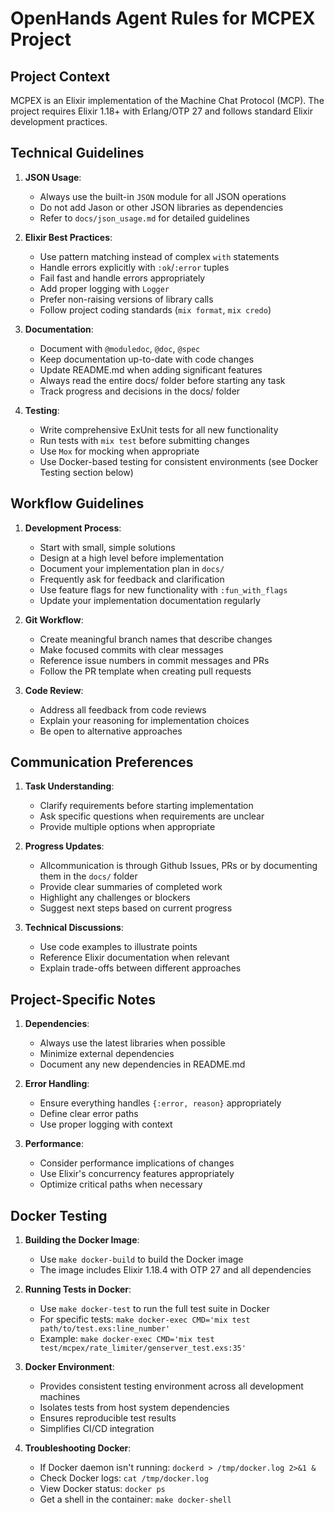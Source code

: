 # OpenHands Agent Rules for MCPEX Project

## Project Context

MCPEX is an Elixir implementation of the Machine Chat Protocol (MCP). The project requires Elixir 1.18+ with Erlang/OTP 27 and follows standard Elixir development practices.

## Technical Guidelines

1. **JSON Usage**:
   - Always use the built-in `JSON` module for all JSON operations
   - Do not add Jason or other JSON libraries as dependencies
   - Refer to `docs/json_usage.md` for detailed guidelines

2. **Elixir Best Practices**:
   - Use pattern matching instead of complex `with` statements
   - Handle errors explicitly with `:ok`/`:error` tuples
   - Fail fast and handle errors appropriately
   - Add proper logging with `Logger`
   - Prefer non-raising versions of library calls
   - Follow project coding standards (`mix format`, `mix credo`)

3. **Documentation**:
   - Document with `@moduledoc`, `@doc`, `@spec`
   - Keep documentation up-to-date with code changes
   - Update README.md when adding significant features
   - Always read the entire docs/ folder before starting any task
   - Track progress and decisions in the docs/ folder

4. **Testing**:
   - Write comprehensive ExUnit tests for all new functionality
   - Run tests with `mix test` before submitting changes
   - Use `Mox` for mocking when appropriate
   - Use Docker-based testing for consistent environments (see Docker Testing section below)

## Workflow Guidelines

1. **Development Process**:
   - Start with small, simple solutions
   - Design at a high level before implementation
   - Document your implementation plan in `docs/`
   - Frequently ask for feedback and clarification
   - Use feature flags for new functionality with `:fun_with_flags`
   - Update your implementation documentation regularly

2. **Git Workflow**:
   - Create meaningful branch names that describe changes
   - Make focused commits with clear messages
   - Reference issue numbers in commit messages and PRs
   - Follow the PR template when creating pull requests

3. **Code Review**:
   - Address all feedback from code reviews
   - Explain your reasoning for implementation choices
   - Be open to alternative approaches

## Communication Preferences

1. **Task Understanding**:
   - Clarify requirements before starting implementation
   - Ask specific questions when requirements are unclear
   - Provide multiple options when appropriate

2. **Progress Updates**:
   - Allcommunication is through Github Issues, PRs or by documenting them in the `docs/` folder
   - Provide clear summaries of completed work
   - Highlight any challenges or blockers
   - Suggest next steps based on current progress

3. **Technical Discussions**:
   - Use code examples to illustrate points
   - Reference Elixir documentation when relevant
   - Explain trade-offs between different approaches

## Project-Specific Notes

1. **Dependencies**:
   - Always use the latest libraries when possible
   - Minimize external dependencies
   - Document any new dependencies in README.md

2. **Error Handling**:
   - Ensure everything handles `{:error, reason}` appropriately
   - Define clear error paths
   - Use proper logging with context

3. **Performance**:
   - Consider performance implications of changes
   - Use Elixir's concurrency features appropriately
   - Optimize critical paths when necessary

## Docker Testing

1. **Building the Docker Image**:
   - Use `make docker-build` to build the Docker image
   - The image includes Elixir 1.18.4 with OTP 27 and all dependencies

2. **Running Tests in Docker**:
   - Use `make docker-test` to run the full test suite in Docker
   - For specific tests: `make docker-exec CMD='mix test path/to/test.exs:line_number'`
   - Example: `make docker-exec CMD='mix test test/mcpex/rate_limiter/genserver_test.exs:35'`

3. **Docker Environment**:
   - Provides consistent testing environment across all development machines
   - Isolates tests from host system dependencies
   - Ensures reproducible test results
   - Simplifies CI/CD integration

4. **Troubleshooting Docker**:
   - If Docker daemon isn't running: `dockerd > /tmp/docker.log 2>&1 &`
   - Check Docker logs: `cat /tmp/docker.log`
   - View Docker status: `docker ps`
   - Get a shell in the container: `make docker-shell`

